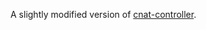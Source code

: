 A slightly modified version of [cnat-controller](https://github.com/programming-kubernetes/cnat/tree/master/cnat-client-go). 
